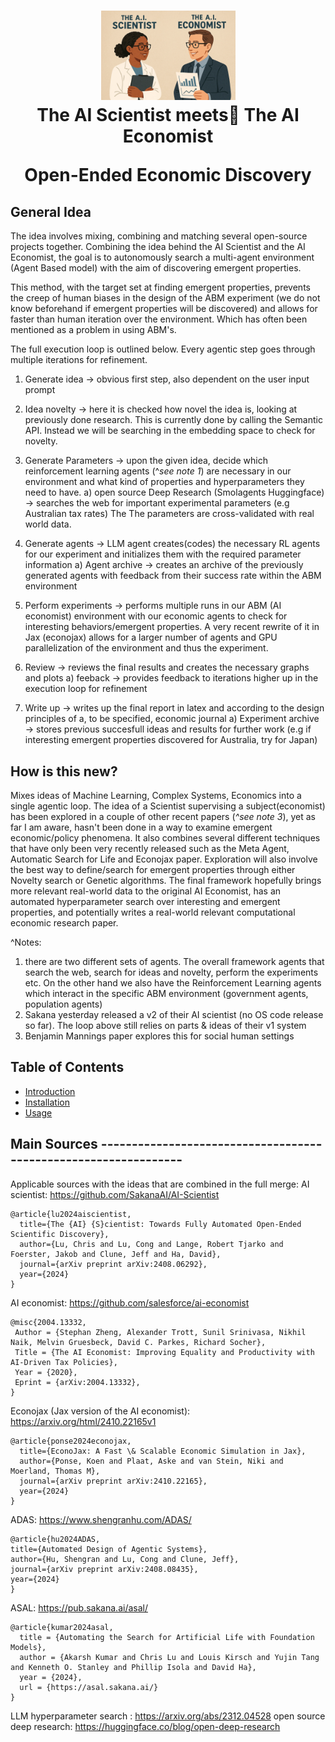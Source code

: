 <h1 align="center">
  <a href=>
    <img src="misc/front-image.webp" width="215" /></a><br>
  <b>The AI Scientist meets🤝 The AI Economist</b><br>
  
  <b>Open-Ended Economic Discovery</b><br>
</h1>

## General Idea
The idea involves mixing, combining and matching several open-source projects together. Combining the idea behind the AI Scientist and the AI Economist, the goal is to autonomously search a multi-agent environment (Agent Based model) with the aim of discovering emergent properties. 

This method, with the target set at finding emergent properties, prevents the creep of human biases in the design of the ABM experiment (we do not know beforehand if emergent properties will be discovered) and allows for faster than human iteration over the environment. Which has often been mentioned as a problem in using ABM's. 

The full execution loop is outlined below. Every agentic step goes through multiple iterations for refinement. 
1) Generate idea -> obvious first step, also dependent on the user input prompt
2) Idea novelty -> here it is checked how novel the idea is, looking at previously done research. This is currently done by calling the Semantic API. Instead we will be searching in the embedding space to check for novelty. 
   
3) Generate Parameters -> upon the given idea, decide which reinforcement learning agents (^*see note 1*) are necessary in our environment and what kind of properties and hyperparameters they need to have. 
	a) open source Deep Research (Smolagents Huggingface) -> searches the web for important experimental parameters (e.g Australian tax rates) The The parameters are cross-validated with real world data. 
	
4) Generate agents -> LLM agent creates(codes) the necessary RL agents for our experiment and initializes them with the required parameter information
	a) Agent archive -> creates an archive of the previously generated agents with feedback from their success rate within the ABM environment
	
5) Perform experiments -> performs multiple runs in our ABM (AI economist) environment with our economic agents to check for interesting behaviors/emergent properties. A very recent rewrite of it in Jax (econojax) allows for a larger number of agents and GPU parallelization of the environment and thus the experiment. 
   
6) Review -> reviews the final results and creates the necessary graphs and plots
	a) feeback -> provides feedback to iterations higher up in the execution loop for refinement 
   
7) Write up -> writes up the final report in latex and according to the design principles of a, to be specified, economic journal
	a) Experiment archive -> stores previous succesfull ideas and results for further work (e.g if interesting emergent properties discovered for Australia, try for Japan)

## How is this new? 
Mixes ideas of Machine Learning, Complex Systems, Economics into a single agentic loop. 
The idea of a Scientist supervising a subject(economist) has been explored in a couple of other recent papers (*^see note 3*), yet as far I am aware, hasn't been done in a way to examine emergent economic/policy phenomena. It also combines several different techniques that have only been very recently released such as the Meta Agent, Automatic Search for Life and Econojax paper. Exploration will also involve the best way to define/search for emergent properties through either Novelty search or Genetic algorithms. 
The final framework hopefully brings more relevant real-world data to the original AI Economist, has an automated hyperparameter search over interesting and emergent properties, and potentially writes a real-world relevant computational economic research paper. 

^Notes: 
1)  there are two different sets of agents. The overall framework agents that search the web, search for ideas and novelty, perform the experiments etc. On the other hand we also have the Reinforcement Learning agents which interact in the specific ABM environment (government agents, population agents)
2) Sakana yesterday released a v2 of their AI scientist (no OS code release so far). The loop above still relies on parts & ideas of their v1 system
3)  Benjamin Mannings paper explores this for social human settings 


## Table of Contents
- [Introduction](#introduction)
- [Installation](#installation)
- [Usage](#usage)




## Main Sources ----------------------------------------------------------------

Applicable sources with the ideas that are combined in the full merge:
AI scientist: https://github.com/SakanaAI/AI-Scientist
```
@article{lu2024aiscientist,
  title={The {AI} {S}cientist: Towards Fully Automated Open-Ended Scientific Discovery},
  author={Lu, Chris and Lu, Cong and Lange, Robert Tjarko and Foerster, Jakob and Clune, Jeff and Ha, David},
  journal={arXiv preprint arXiv:2408.06292},
  year={2024}
}
```
AI economist: https://github.com/salesforce/ai-economist
```
@misc{2004.13332,
 Author = {Stephan Zheng, Alexander Trott, Sunil Srinivasa, Nikhil Naik, Melvin Gruesbeck, David C. Parkes, Richard Socher},
 Title = {The AI Economist: Improving Equality and Productivity with AI-Driven Tax Policies},
 Year = {2020},
 Eprint = {arXiv:2004.13332},
}
```

Econojax (Jax version of the AI economist): https://arxiv.org/html/2410.22165v1
```
@article{ponse2024econojax,
  title={EconoJax: A Fast \& Scalable Economic Simulation in Jax},
  author={Ponse, Koen and Plaat, Aske and van Stein, Niki and Moerland, Thomas M},
  journal={arXiv preprint arXiv:2410.22165},
  year={2024}
}
```

ADAS: https://www.shengranhu.com/ADAS/
```
@article{hu2024ADAS,
title={Automated Design of Agentic Systems},
author={Hu, Shengran and Lu, Cong and Clune, Jeff},
journal={arXiv preprint arXiv:2408.08435},
year={2024}
}
```
ASAL: https://pub.sakana.ai/asal/
```
@article{kumar2024asal,
  title = {Automating the Search for Artificial Life with Foundation Models},
  author = {Akarsh Kumar and Chris Lu and Louis Kirsch and Yujin Tang and Kenneth O. Stanley and Phillip Isola and David Ha},
  year = {2024},
  url = {https://asal.sakana.ai/}
}
```
LLM hyperparameter search : https://arxiv.org/abs/2312.04528
open source deep research: https://huggingface.co/blog/open-deep-research